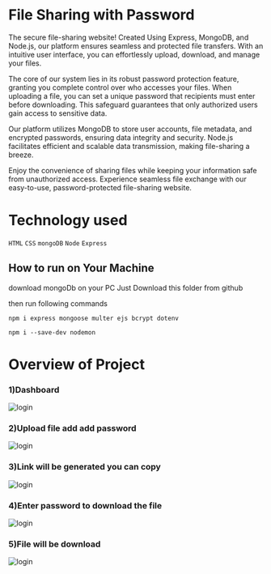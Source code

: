 # File Sharing with Password
The secure file-sharing website! Created Using Express, MongoDB, and Node.js, our platform ensures seamless and protected file transfers. With an intuitive user interface, you can effortlessly upload, download, and manage your files.

The core of our system lies in its robust password protection feature, granting you complete control over who accesses your files. When uploading a file, you can set a unique password that recipients must enter before downloading. This safeguard guarantees that only authorized users gain access to sensitive data.

Our platform utilizes MongoDB to store user accounts, file metadata, and encrypted passwords, ensuring data integrity and security. Node.js facilitates efficient and scalable data transmission, making file-sharing a breeze.

Enjoy the convenience of sharing files while keeping your information safe from unauthorized access. Experience seamless file exchange with our easy-to-use, password-protected file-sharing website.

# Technology used
`HTML`
`CSS`
`mongoDB`
`Node`
`Express`

    
## How to  run on Your Machine

download mongoDb on your PC
Just Download this folder from github

then run following commands 

`npm i express mongoose multer ejs bcrypt dotenv`

`npm i --save-dev nodemon`

# Overview of Project

### 1)Dashboard
![login](https://github.com/jadvamar/file_sharing_with_password/assets/103949217/15d297b5-e0ac-4add-b3c1-5202d9052971)

### 2)Upload file add add password 
![login](https://github.com/jadvamar/file_sharing_with_password/assets/103949217/d3e9f86e-5a52-4d4a-a244-08bf39d3c900)

### 3)Link will be generated you can copy
![login](https://github.com/jadvamar/file_sharing_with_password/assets/103949217/a108da3c-161a-4f47-a95b-d97209f76c06)

### 4)Enter password to download the file
![login](https://github.com/jadvamar/file_sharing_with_password/assets/103949217/4741579f-1237-45e7-b1d5-1d59cceb055c)

### 5)File will be download
![login](https://github.com/jadvamar/file_sharing_with_password/assets/103949217/74bcc5cd-6a80-4a05-b7e5-db8f25119554)
